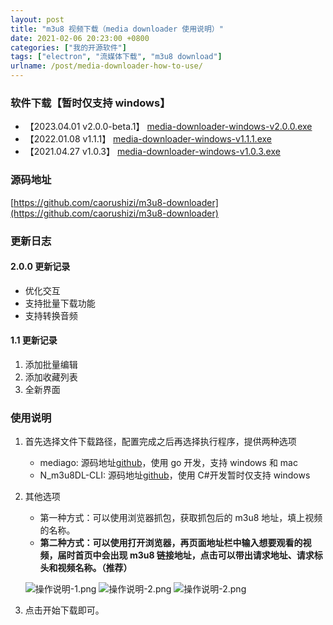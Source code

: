```yaml
---
layout: post
title: "m3u8 视频下载（media downloader 使用说明）"
date: 2021-02-06 20:23:00 +0800
categories: ["我的开源软件"]
tags: ["electron", "流媒体下载", "m3u8 download"]
urlname: /post/media-downloader-how-to-use/
---
```


### 软件下载【暂时仅支持 windows】

- 【2023.04.01 v2.0.0-beta.1】 [media-downloader-windows-v2.0.0.exe](https://github.com/caorushizi/m3u8-downloader/releases/download/v2.0.0-beta.1/media-downloader-setup-2.0.0.exe)
- 【2022.01.08 v1.1.1】 [media-downloader-windows-v1.1.1.exe](https://github.com/caorushizi/m3u8-downloader/releases/download/1.1.1/media-downloader-setup-1.1.1.exe)
- 【2021.04.27 v1.0.3】 [media-downloader-windows-v1.0.3.exe](http://static.ziying.site/media-downloader-1.0.3%20Setup.exe)

<!--more-->

### 源码地址

[https://github.com/caorushizi/m3u8-downloader](https://github.com/caorushizi/m3u8-downloader)

### 更新日志

#### 2.0.0 更新记录

- 优化交互
- 支持批量下载功能
- 支持转换音频

#### 1.1 更新记录

1. 添加批量编辑
2. 添加收藏列表
3. 全新界面

### 使用说明

1. 首先选择文件下载路径，配置完成之后再选择执行程序，提供两种选项
   - mediago: 源码地址[github](https://github.com/caorushizi/mediago)，使用 go 开发，支持 windows 和 mac
   - N_m3u8DL-CLI: 源码地址[github](https://github.com/nilaoda/N_m3u8DL-CLI)，使用 C#开发暂时仅支持 windows
2. 其他选项

   - 第一种方式：可以使用浏览器抓包，获取抓包后的 m3u8 地址，填上视频的名称。
   - **第二种方式：可以使用打开浏览器，再页面地址栏中输入想要观看的视频，届时首页中会出现 m3u8 链接地址，点击可以带出请求地址、请求标头和视频名称。（推荐）**

   ![操作说明-1.png](https://www.static.ziying.site/oss-client/home-page.png)
   ![操作说明-2.png](https://www.static.ziying.site/oss-client/browser-page.png)
   ![操作说明-2.png](https://www.static.ziying.site/oss-client/setting-page.png)

3. 点击开始下载即可。
